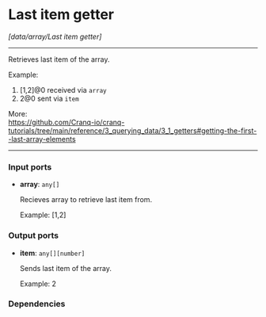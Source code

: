 # Last item getter

_[data/array/Last item getter]_

---

Retrieves last item of the array.  
  
Example:  
1. [1,2]@0 received via `array`  
2. 2@0 sent via `item`  
  
More:  
https://github.com/Cranq-io/cranq-tutorials/tree/main/reference/3_querying_data/3_1_getters#getting-the-first--last-array-elements  

---

### Input ports

* __array__: ` any[] `

    Recieves array to retrieve last item from.
    
    Example:
    [1,2]

### Output ports

* __item__: ` any[][number] `

    Sends last item of the array.
    
    Example:
    2

### Dependencies




